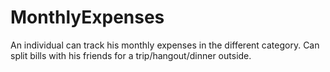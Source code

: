 # MonthlyExpenses
An individual can track his monthly expenses in the different category.
Can split bills with his friends for a trip/hangout/dinner outside.
